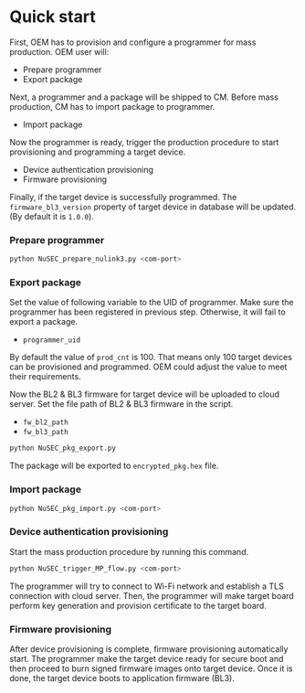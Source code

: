 # Quick start

First, OEM has to provision and configure a programmer for mass production.
OEM user will:

* Prepare programmer
* Export package

Next, a programmer and a package will be shipped to CM. Before mass production,
CM has to import package to programmer.

* Import package

Now the programmer is ready, trigger the production procedure to start
provisioning and programming a target device.

* Device authentication provisioning
* Firmware provisioning

Finally, if the target device is successfully programmed. The
`firmware_bl3_version` property of target device in database will be updated.
(By default it is `1.0.0`).

### Prepare programmer

```sh
python NuSEC_prepare_nulink3.py <com-port>
```

### Export package

Set the value of following variable to the UID of programmer. Make sure
the programmer has been registered in previous step. Otherwise, it will fail
to export a package.

* `programmer_uid`

By default the value of `prod_cnt` is 100. That means only 100 target
devices can be provisioned and programmed. OEM could adjust the value to
meet their requirements.

Now the BL2 & BL3 firmware for target device will be uploaded to cloud server.
Set the file path of BL2 & BL3 firmware in the script.

* `fw_bl2_path`
* `fw_bl3_path`

```sh
python NuSEC_pkg_export.py
```

The package will be exported to `encrypted_pkg.hex` file.

### Import package

```sh
python NuSEC_pkg_import.py <com-port>
```

### Device authentication provisioning

Start the mass production procedure by running this command.

```sh
python NuSEC_trigger_MP_flow.py <com-port>
```

The programmer will try to connect to Wi-Fi network and establish a TLS
connection with cloud server. Then, the programmer will make target board
perform key generation and provision certificate to the target board.

### Firmware provisioning

After device provisioning is complete, firmware provisioning automatically start.
The programmer make the target device ready for secure boot and then proceed to
burn signed firmware images onto target device. Once it is done, the target
device boots to application firmware (BL3).
